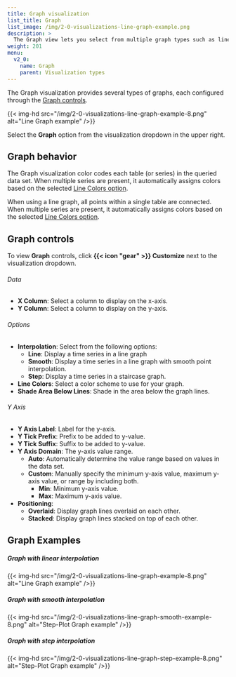 ```yaml
---
title: Graph visualization
list_title: Graph
list_image: /img/2-0-visualizations-line-graph-example.png
description: >
  The Graph view lets you select from multiple graph types such as line graphs and bar graphs *(Coming)*.
weight: 201
menu:
  v2_0:
    name: Graph
    parent: Visualization types
---
```


The Graph visualization provides several types of graphs, each configured through
the [Graph controls](#graph-controls).

{{< img-hd src="/img/2-0-visualizations-line-graph-example-8.png" alt="Line Graph example" />}}

Select the **Graph** option from the visualization dropdown in the upper right.

## Graph behavior
The Graph visualization color codes each table (or series) in the queried data set.
When multiple series are present, it automatically assigns colors based on the selected [Line Colors option](#options).

When using a line graph, all points within a single table are connected. When multiple series are present, it automatically assigns colors based on the selected [Line Colors option](#options).

## Graph controls
To view **Graph** controls, click **{{< icon "gear" >}} Customize** next to
the visualization dropdown.

###### Data
- **X Column**: Select a column to display on the x-axis.
- **Y Column**: Select a column to display on the y-axis.

###### Options
- **Interpolation**: Select from the following options:
  - **Line**: Display a time series in a line graph
  - **Smooth**: Display a time series in a line graph with smooth point interpolation.
  - **Step**: Display a time series in a staircase graph.
  <!-- - **Bar**: Display the specified time series using a bar chart. -->
  <!-- - **Stacked**: Display multiple time series bars as segments stacked on top of each other. -->
- **Line Colors**: Select a color scheme to use for your graph.
- **Shade Area Below Lines**: Shade in the area below the graph lines.

###### Y Axis
- **Y Axis Label**: Label for the y-axis.
- **Y Tick Prefix**: Prefix to be added to y-value.
- **Y Tick Suffix**: Suffix to be added to y-value.
- **Y Axis Domain**: The y-axis value range.
  - **Auto**: Automatically determine the value range based on values in the data set.
  - **Custom**: Manually specify the minimum y-axis value, maximum y-axis value, or range by including both.
      - **Min**: Minimum y-axis value.
      - **Max**: Maximum y-axis value.
- **Positioning**:
  - **Overlaid**: Display graph lines overlaid on each other.
  - **Stacked**: Display graph lines stacked on top of each other.


## Graph Examples

##### Graph with linear interpolation
{{< img-hd src="/img/2-0-visualizations-line-graph-example-8.png" alt="Line Graph example" />}}

##### Graph with smooth interpolation
{{< img-hd src="/img/2-0-visualizations-line-graph-smooth-example-8.png" alt="Step-Plot Graph example" />}}

##### Graph with step interpolation
{{< img-hd src="/img/2-0-visualizations-line-graph-step-example-8.png" alt="Step-Plot Graph example" />}}

<!-- ##### Stacked Graph example
{{< img-hd src="/img/2-0-visualizations-stacked-graph-example.png" alt="Stacked Graph example" />}} -->

<!-- ##### Bar Graph example
{{< img-hd src="/img/2-0-visualizations-bar-graph-example.png" alt="Bar Graph example" />}} -->
